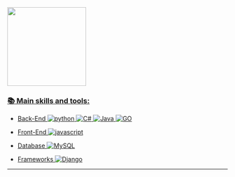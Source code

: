 
</div>
  <div align="left">
  <a href="https://github.com/CTXO">
    <!--
  <img height="180em" src="https://github-readme-stats.vercel.app/api?username=ctxo&show_icons=true&theme=dracula&include_all_commits=true&count_private=true"/>
    -->
  <img height="180em" src="https://github-readme-stats.vercel.app/api/top-langs/?username=ctxo&layout=compact&langs_count=7&theme=dracula"/>
</div>

### :books: Main skills and tools:

- Back-End
  ![python](https://img.shields.io/badge/Python-FFD43B?style=for-the-badge&logo=python&logoColor=blue)
  ![C#](https://img.shields.io/badge/C%23-239120?style=for-the-badge&logo=csharp&logoColor=white)
  ![Java](https://img.shields.io/badge/java-%23ED8B00.svg?style=for-the-badge&logo=openjdk&logoColor=white)
  ![GO](https://img.shields.io/badge/Go-00ADD8?style=for-the-badge&logo=go&logoColor=white)

- Front-End
![javascript](https://img.shields.io/badge/JavaScript-323330?style=for-the-badge&logo=javascript&logoColor=F7DF1E)

- Database
![MySQL](https://img.shields.io/badge/mysql-%2300f.svg?style=for-the-badge&logo=mysql&logoColor=white)

- Frameworks
![Django](https://img.shields.io/badge/Django-092E20?style=for-the-badge&logo=django&logoColor=green)

---

